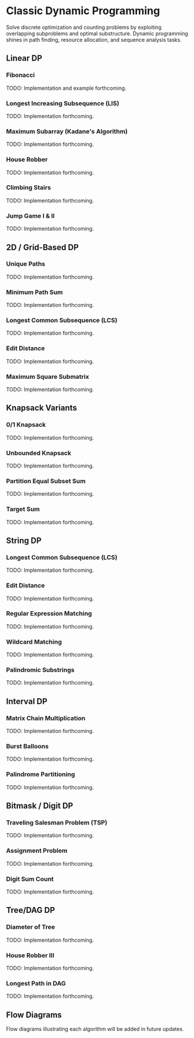 # Classic Dynamic Programming

Solve discrete optimization and counting problems by exploiting overlapping subproblems and optimal substructure. Dynamic programming shines in path finding, resource allocation, and sequence analysis tasks.

## Linear DP

### Fibonacci
TODO: Implementation and example forthcoming.

### Longest Increasing Subsequence (LIS)
TODO: Implementation forthcoming.

### Maximum Subarray (Kadane's Algorithm)
TODO: Implementation forthcoming.

### House Robber
TODO: Implementation forthcoming.

### Climbing Stairs
TODO: Implementation forthcoming.

### Jump Game I & II
TODO: Implementation forthcoming.

## 2D / Grid-Based DP

### Unique Paths
TODO: Implementation forthcoming.

### Minimum Path Sum
TODO: Implementation forthcoming.

### Longest Common Subsequence (LCS)
TODO: Implementation forthcoming.

### Edit Distance
TODO: Implementation forthcoming.

### Maximum Square Submatrix
TODO: Implementation forthcoming.

## Knapsack Variants

### 0/1 Knapsack
TODO: Implementation forthcoming.

### Unbounded Knapsack
TODO: Implementation forthcoming.

### Partition Equal Subset Sum
TODO: Implementation forthcoming.

### Target Sum
TODO: Implementation forthcoming.

## String DP

### Longest Common Subsequence (LCS)
TODO: Implementation forthcoming.

### Edit Distance
TODO: Implementation forthcoming.

### Regular Expression Matching
TODO: Implementation forthcoming.

### Wildcard Matching
TODO: Implementation forthcoming.

### Palindromic Substrings
TODO: Implementation forthcoming.

## Interval DP

### Matrix Chain Multiplication
TODO: Implementation forthcoming.

### Burst Balloons
TODO: Implementation forthcoming.

### Palindrome Partitioning
TODO: Implementation forthcoming.

## Bitmask / Digit DP

### Traveling Salesman Problem (TSP)
TODO: Implementation forthcoming.

### Assignment Problem
TODO: Implementation forthcoming.

### Digit Sum Count
TODO: Implementation forthcoming.

## Tree/DAG DP

### Diameter of Tree
TODO: Implementation forthcoming.

### House Robber III
TODO: Implementation forthcoming.

### Longest Path in DAG
TODO: Implementation forthcoming.

## Flow Diagrams

Flow diagrams illustrating each algorithm will be added in future updates.
